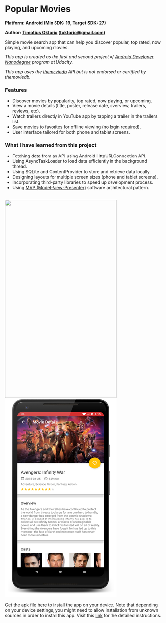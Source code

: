 # Popular Movies

**Platform: Android (Min SDK: 19, Target SDK: 27)**

**Author: [Timotius Oktorio](https://ca.linkedin.com/in/timotiusoktorio "LinkedIn Profile") (toktorio@gmail.com)**

Simple movie search app that can help you discover popular, top rated, now playing, and upcoming movies.

*This app is created as the first and second project of [Android Developer Nanodegree](https://www.udacity.com/course/android-developer-nanodegree-by-google--nd801) program at Udacity.*

*This app uses the [themoviedb](https://www.themoviedb.org/documentation/api) API but is not endorsed or certified by themoviedb.*

### Features
- Discover movies by popularity, top rated, now playing, or upcoming.
- View a movie details (title, poster, release date, overview, trailers, reviews, etc).
- Watch trailers directly in YouTube app by tapping a trailer in the trailers list.
- Save movies to favorites for offline viewing (no login required).
- User interface tailored for both phone and tablet screens.

### What I have learned from this project
- Fetching data from an API using Android HttpURLConnection API.
- Using AsyncTaskLoader to load data efficiently in the background thread.
- Using SQLite and ContentProvider to store and retrieve data locally.
- Designing layouts for multiple screen sizes (phone and tablet screens).
- Incorporating third-party libraries to speed up development process.
- Using [MVP (Model-View-Presenter)](https://en.wikipedia.org/wiki/Model%E2%80%93view%E2%80%93presenter) software architectural pattern.

<br><img src="screenshots/screenshot_1.png" width="360" height="640" /> <img src="screenshots/screenshot_2.png" width="360" height="640" />

Get the apk file [here](https://github.com/toktorio/Popular-Movies/blob/master/app/release/popular-movies.apk?raw=true) to install the app on your device. Note that depending on your device settings, you might need to allow installation from unknown sources in order to install this app. Visit this [link](https://www.androidcentral.com/unknown-sources) for the detailed instructions.